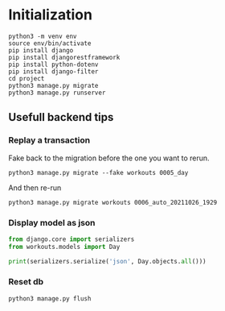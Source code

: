 # Initialization

```
python3 -m venv env
source env/bin/activate
pip install django
pip install djangorestframework
pip install python-dotenv
pip install django-filter
cd project
python3 manage.py migrate
python3 manage.py runserver
```

## Usefull backend tips

### Replay a transaction

Fake back to the migration before the one you want to rerun.

`python3 manage.py migrate --fake workouts 0005_day`

And then re-run

`python3 manage.py migrate workouts 0006_auto_20211026_1929`

### Display model as json

```python
from django.core import serializers
from workouts.models import Day

print(serializers.serialize('json', Day.objects.all()))
```

### Reset db

`python3 manage.py flush`

